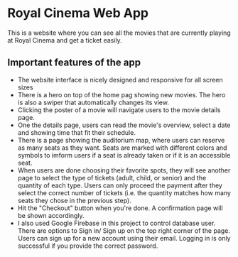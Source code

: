 # Royal Cinema Web App

This is a website where you can see all the movies that are currently playing at Royal Cinema and get a ticket easily.

## Important features of the app
- The website interface is nicely designed and responsive for all screen sizes 
- There is a hero on top of the home pag showing new movies. The hero is also a swiper that automatically changes its view.
- Clicking the poster of a movie will navigate users to the movie details page. 
- One the details page, users can read the movie's overview, select a date and showing time that fit their schedule. 
- There is a page showing the auditorium map, where users can reserve as many seats as they want. Seats are marked with different colors and symbols to imform users if a seat is already taken or if it is an accessible seat.
- When users are done choosing their favorite spots, they will see another page to select the type of tickets (adult, child, or senior) and the quantity of each type. Users can only proceed the payment after they select the correct number of tickets (i.e. the quantity matches how many seats they chose in the previous step).
- Hit the "Checkout" button when you're done. A confirmation page will be shown accordingly.
- I also used Google Firebase in this project to control database user. There are options to Sign in/ Sign up on the top right corner of the page. Users can sign up for a new account using their email. Logging in is only successful if you provide the correct password.


